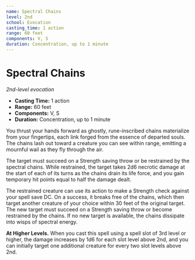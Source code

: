 ```yaml
---
name: Spectral Chains
level: 2nd
school: Evocation
casting_time: 1 action
range: 60 feet
components: V, S
duration: Concentration, up to 1 minute
---
```


# Spectral Chains

*2nd-level evocation*
- **Casting Time:** 1 action
- **Range:** 60 feet
- **Components:** V, S
- **Duration:** Concentration, up to 1 minute

You thrust your hands forward as ghostly, rune-inscribed chains materialize from your fingertips, each link forged from the essence of departed souls. The chains lash out toward a creature you can see within range, emitting a mournful wail as they fly through the air.

The target must succeed on a Strength saving throw or be restrained by the spectral chains. While restrained, the target takes 2d6 necrotic damage at the start of each of its turns as the chains drain its life force, and you gain temporary hit points equal to half the damage dealt.

The restrained creature can use its action to make a Strength check against your spell save DC. On a success, it breaks free of the chains, which then target another creature of your choice within 30 feet of the original target. The new target must succeed on a Strength saving throw or become restrained by the chains. If no new target is available, the chains dissipate into wisps of spectral energy.

**At Higher Levels.** When you cast this spell using a spell slot of 3rd level or higher, the damage increases by 1d6 for each slot level above 2nd, and you can initially target one additional creature for every two slot levels above 2nd.

